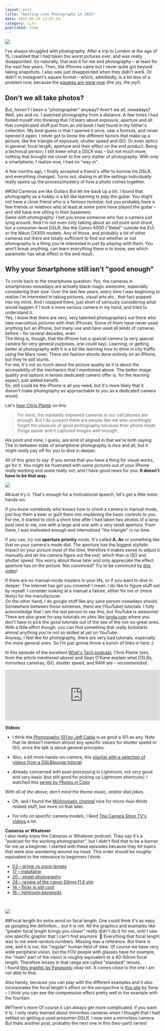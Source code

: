 ```yaml
---
layout: post
title: "Getting into Photography in 2015"
date: 2015-09-28 12:07:54
category: life
published: true
---
```


<p class="pic"><img src="http://blog.timmschoof.com/images/lensgrab.jpg"><br></p>

I've always struggled with photography. After a trip to London at the age of 15, I realized that I had taken the worst pictures *ever*, and was really disappointed. So naturally, that was it for me and photography – at least for the next few years. Then, the iPhones came but I never quite got beyond taking snapshots. I also was just disappointed when they didn't work. Or didn't in Instagram's square format – which, admittedly, is a bit less of a problem now, because the [squares are gone now](http://www.theverge.com/2015/8/27/9212523/instagram-full-size-photos-portrait-landscape) (the joy, *the joy*!).



## Don't we all take photos?
But, *haven't* I been a "photographer" anyway? Aren't we all, nowadays?  
Well, yes and no. I watched photography from a distance. A few times I had fooled myself into thinking that I'd learn about exposure, aperture and all that complicated stuff  just from an old book I had found in my father's collection. My best guess is that I opened it once, saw a formula, and never opened it again. I never got to know the different factors that make up a picture, like the triangle of exposure, shutter speed and ISO. Or even optics in general: focal length, aperture and their effect on the end product.
Being a technical person, I still knew what a DSLR was – but not much more, nothing that brought me closer to the very matter of photography. With only a smartphone, I realize now, I had no "way in".

A few months ago, I finally accepted a friend's offer to borrow his DSLR, and everything changed. Turns out, dialing in all the settings individually really opens up the process/mystery of how a photo comes together.

##Old Cameras are like Guitars
But let me back up a bit. I found that photography as a hobby is a bit like learning to play the guitar. You might not have a close friend who is a famous rockstar, but you probably have a few friends or relatives who at least at some point *have* played the guitar – and still have one sitting in their basement.  
Same with photography: I bet you know someone who has a camera just lying around. And I'm not even only talking about an old point-and-shoot, but a consumer-level DSLR, like the Canon X00D ("Rebel" outside the EU) or the Nikon DXX00 models. Any of those, and probably a *lot* of other cameras out there are totally sufficient to find out whether or not photography is a thing you're interested in *just by playing with them*. You won't break anything, can learn everything there is to know, see which parameter has what effect in the end result. 

## Why your Smartphone still isn't "good enough"
To circle back to the smartphone question: *Yes*, the cameras in smartphones nowadays are actually black-magic awesome, especially considering their size. Over the last few years, every time I was beginning to realize I'm interested in taking pictures, visual arts etc., that fact popped into my mind. And I stopped there, just short of  seriously considering what would happen if I took a more serious camera in my hand, and tried to understand it.  
Yes, I know that there are very, very talented photographers out there who take marvellous pictures with their iPhones. Some of them have never used anything but an iPhone, but many use and have used all kinds of cameras before – for several decades, even.  
The thing is, though, that the iPhone has a special camera (a very special camera for very general purposes, one could say). Learning, or getting better at photography with it is a *bit* like learning how to drive in city traffic using the Mars rover. There *are* fashion shoots done entirely on an iPhone, but they're still stunts.  
For me, it's not so much about the picture quality as it is about the accessibility of the mechanics that I mentioned above. The better image quality and options in lenses dedicated camers offer is, for the learning aspect, *just* added benefit.  
So, still could be the iPhone is all you need, but it's more likely that it doesn't make photography as approachable to you as a dedicated camera would.



Let's [hear Chris Plante](http://www.theverge.com/2015/1/20/7852911/why-you-should-buy-a-camera) on this: 
> For most, the markedly improved cameras in our cell phones are enough. But I do suspect there are people like me who unwittingly forgot the pleasure of good photography because their phone made things easier and it captured images well enough.

His point and mine, I guess, are kind of aligned in that we're both saying: The in-between state of smartphone photography is nice and all, but it might *really* pay off for you to dive in deeper.

All of this goes to say: If you sense that you have a thing for visual works, go for it. You might be frustrated with some pictures out of your iPhone *really* working and some really *not*, and I have good news for you: **It doesn't have to be that way.** 
<br>
<p class="pic"><img src="http://blog.timmschoof.com/images/shark.jpg"><br></p>

##Just try it.
That's enough for a motivational speech, let's get a little more hands-on:

If you know somebody who knows how to shoot a camera in manual mode, just buy them a beer or guilt them into explaining the basic controls to you. For me, it started to click a short time after I had taken two photos of a lamp post next to me, one with a large and one with a very small aperture. From there, I was motivated enough and internalized "the triangle" in no time.

If you can, try out **aperture priority** mode. It's called **A**, **Av** or something like that on your camera's mode dial. The aperture has the biggest stylistic impact on your picture most of the time, therefore it makes sense to adjust it manually and let the camera figure out the rest, which then is ISO and shutter speed. You worry about those later and only appreciate the effect aperture has on the picture. Not convinced? Try to be convinced by [this video](http://www.youtube.com/watch?v=pUlg4KFLaP0)!

If there are no manual-mode masters in your life, or if you want to dive in deeper: The internet has got you covered! I mean: I do like to figure stuff out by myself. I consider looking at a manual a failure, either for me or (more likely) for the manufacturer.  
On the other hand, I do google stuff like any sane person nowadays should. Somewhere between those extremes, there are (YouTube) tutorials. I fully acknowledge that I am the last person to say this, but YouTube is awesome! There are also great for-pay tutorials on sites like [lynda.com](http://www.lynda.com) where you don't have to pick the good tutorials out of the sea of the not-so-great ones. With a little effort though, you can find something that really kickstarts almost anything you're not so skilled at *yet* on YouTube.  
Anyway, I feel like for photography, there are very bad tutorials, especially the more general ones. So I'm just gonna throw a bunch of links in here :)

In this episode of the excellent [What's Tech podcast](http://www.theverge.com/whatstech/2015/4/28/8505035/cameras-photography-explainer-whats-tech), Chris Plante (yes, from the article mentioned above) and Sean O'Kane explain what DSLRs, mirrorless cameras, ISO, shutter speed, and RAW are – *recommended*.

<iframe width="100%" height="166" scrolling="no" frameborder="no" src="https://w.soundcloud.com/player/?url=https%3A//api.soundcloud.com/tracks/202905516&color=ff5500"></iframe>
<br>

**Videos**  

* I think the [Photography 101 by Jeff Cable](http://www.youtube.com/watch?v=ksqfTapOk3o) is as good a 101 as any. Note that he doesn't mention almost any specific values for shutter speed or ISO, since the talk is about general principles.

* Also, a bit more hands-on-camera, this [playlist with a selection of videos from a *DSLRlounge* tutorial](https://www.youtube.com/playlist?list=PLOO4twNsXoAC9EPqg3L-iTg6zspoI8yxX). 

* Already concerned with post-processing in Lightroom, not *very* good and very basic (but still good for picking up Lightroom shortcuts): I watched this [series by *Photos in Color*](https://www.youtube.com/playlist?list=PL3jDvU7Nxe6GB4Wi01s9kN27XHVPso6D9)

*With all of the above, don't mind the theme music, and/or dad jokes.*

* Oh, and I found the [Michromatic channel](https://www.youtube.com/channel/UCR197vf4rMrxZn-S_H0nE8w) nice for micro-four-thirds related stuff, but more on that later. 

* For info on specific camera models, I liked [The Camera Store TV's videos](https://www.youtube.com/user/TheCameraStoreTV) a lot.

**Cameras or Whatever**  
I also really enjoy the Cameras or Whatever podcast. They say it's a "podcast for the working photographer", but I didn't find that to be a barrier for me as a beginner. I started with these episodes because they hit topics that were also wandering around my head. This order should be roughly equivalent to the relevance to beginners I think:

* [03 – prime vs zoom lenses](http://stalman.com/camerasorwhatever/3)
* [17 – instafame](http://stalman.com/camerasorwhatever/17)
* [20 – street photography](http://stalman.com/camerasorwhatever/20)
* [24 – review of the canon 50mm f1,8 stm](http://stalman.com/camerasorwhatever/24)
* [14 – flickr is still cool](http://stalman.com/camerasorwhatever/14)
* [16 – lightroom keywords](http://stalman.com/camerasorwhatever/16)


<br>
<p class="pic"><img src="http://blog.timmschoof.com/images/tower.jpg"><br></p>

##Focal length
An extra word on focal length: One could think it's as easy as googling the definition... but it is not. All the graphics and examples like "greater focal length brings you closer" really didn't do it for me, until I saw one specific graphic that I can't find anymore.  🎉
Everything that focal lenght was to me were random numbers. Missing was a reference. But there is one, and it is our, the "regular" human field of view. Of course we have very wide peripheral vision, but the FOV people with glasses have for example, the "main" part of the vision is roughly equivalent to a 40-50mm focal length. Therefore lenses in that range are called "standard" lenses.  
I found [this graphic by Panasonic](http://av.jpn.support.panasonic.com/support/global/cs/dsc/knowhow/knowhow12.html) okay-ish. It comes close to the one I am not able to find.

Also handy, because you can play with the different examples and it also incorporates the focal length's effect on the perspective is [this site](http://www.sony.net/Products/di/en-us/products/lenses/basics/focalLength.html)  by Sony – I think you can see the compression effect pretty well in the example with the fountain.

##There's more
Of course it can always get more complicated, if you want it to. I only really learned about mirrorless cameras when I thought that I had settled on getting a used prosumer-DSLR. I now own a mirrorless camera. But thats another post, probably the next one in this (two-part) series!